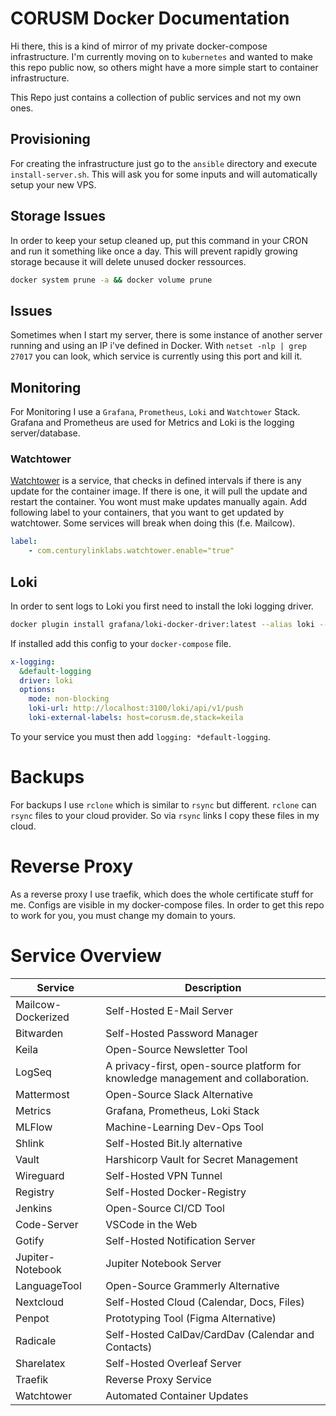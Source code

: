 # CORUSM Docker Documentation

Hi there, this is a kind of mirror of my private docker-compose infrastructure. I'm currently moving on to `kubernetes` and wanted to make this repo public now, so others might have a more simple start to container infrastructure.

This Repo just contains a collection of public services and not my own ones.

## Provisioning
For creating the infrastructure just go to the `ansible` directory and execute `install-server.sh`. This will ask you for some inputs and will automatically setup your new VPS.

## Storage Issues
In order to keep your setup cleaned up, put this command in your CRON and run it something like once a day.
This will prevent rapidly growing storage because it will delete unused docker ressources.
```bash
docker system prune -a && docker volume prune
```

## Issues
Sometimes when I start my server, there is some instance of another server running and using an IP i've defined in Docker. 
With `netset -nlp | grep 27017` you can look, which service is currently using this port and kill it.

## Monitoring
For Monitoring I use a `Grafana`, `Prometheus`, `Loki` and `Watchtower` Stack.
Grafana and Prometheus are used for Metrics and Loki is the logging server/database.

### Watchtower
[Watchtower](https://containrrr.dev/watchtower/) is a service, that checks in defined intervals if there is any update for the container image. 
If there is one, it will pull the update and restart the container. You wont must make updates manually again.
Add following label to your containers, that you want to get updated by watchtower. Some services will break when doing this (f.e. Mailcow).
```yml
label:
    - com.centurylinklabs.watchtower.enable="true"
```

## Loki
In order to sent logs to Loki you first need to install the loki logging driver.
```bash
docker plugin install grafana/loki-docker-driver:latest --alias loki --grant-all-permissions
```
If installed add this config to your `docker-compose` file.
```yml
x-logging:
  &default-logging
  driver: loki
  options:
    mode: non-blocking
    loki-url: http://localhost:3100/loki/api/v1/push
    loki-external-labels: host=corusm.de,stack=keila
```
To your service you must then add `logging: *default-logging`.

# Backups
For backups I use `rclone` which is similar to `rsync` but different. `rclone` can `rsync` files to your cloud provider. So via `rsync` links I copy these files in my cloud.

# Reverse Proxy
As a reverse proxy I use traefik, which does the whole certificate stuff for me. Configs are visible in my docker-compose files.
In order to get this repo to work for you, you must change my domain to yours.

# Service Overview
| Service            | Description                                                                       |
|--------------------|-----------------------------------------------------------------------------------|
| Mailcow-Dockerized | Self-Hosted E-Mail Server                                                         |
| Bitwarden          | Self-Hosted Password Manager                                                      |
| Keila              | Open-Source Newsletter Tool                                                       |
| LogSeq             | A privacy-first, open-source platform for knowledge management and collaboration. |
| Mattermost         | Open-Source Slack Alternative                                                     |
| Metrics            | Grafana, Prometheus, Loki Stack                                                   |
| MLFlow             | Machine-Learning Dev-Ops Tool                                                     |
| Shlink             | Self-Hosted Bit.ly alternative                                                    |
| Vault              | Harshicorp Vault for Secret Management                                            |
| Wireguard          | Self-Hosted VPN Tunnel                                                            |
| Registry           | Self-Hosted Docker-Registry                                                       |
| Jenkins            | Open-Source CI/CD Tool                                                            |
| Code-Server        | VSCode in the Web                                                                 |
| Gotify             | Self-Hosted Notification Server                                                   |
| Jupiter-Notebook   | Jupiter Notebook Server                                                           |
| LanguageTool       | Open-Source Grammerly Alternative                                                 |
| Nextcloud          | Self-Hosted Cloud (Calendar, Docs, Files)                                         |
| Penpot             | Prototyping Tool (Figma Alternative)                                              |
| Radicale           | Self-Hosted CalDav/CardDav (Calendar and Contacts)                                |
| Sharelatex         | Self-Hosted Overleaf Server                                                       |
| Traefik            | Reverse Proxy Service                                                             |
| Watchtower         | Automated Container Updates                                                       |
